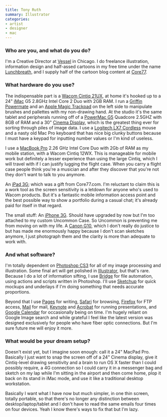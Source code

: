 ```yaml
---
title: Tony Ruth
summary: Illustrator
categories:
- artist
- designer
- mac
---
```


### Who are you, and what do you do?

I'm a Creative Director at [Vessel](http://vesselideation.com/ "A design studio.") in Chicago. I do freelance illustration, information design and half-assed cartoons in my free time under the name [Lunchbreath](http://lunchbreath.com/ "Tony's illustration website."), and I supply half of the cartoon blog content at [Core77](http://www.core77.com/blog/cartoons/ "A design magazine's comics.").

### What hardware do you use?

The indispensable part is a [Wacom Cintiq 21UX][cintiq], at home it's hooked up to a 24" [iMac][imac] G5 2.8GHz Intel Core 2 Duo with 2GB RAM. I run a [Griffin Powermate][powermate] and an [Apple Magic Trackpad][magic-trackpad] on the left side to manipulate brushes and pallettes with my non-drawing hand. At the studio it's the same tablet and peripherals running off of a [PowerMac G5][power-mac-g5] Quadcore 2.5GHZ with 8GB of RAM and a 30" [Cinema Display][cinema-display], which is the greatest thing ever for sorting through piles of image data. I use a [Logitech LX7 Cordless][lx7] mouse and a nasty old Mac Pro keyboard that has nice big clunky buttons because I must have a keypad for inputting number values or I'm kind of useless.

I use a [MacBook Pro][macbook-pro] 2.26 GHz Intel Core Duo with 2Gb of RAM as my mobile station, with a Wacom Cintiq 12WX. This is manageable for mobile work but definitely a lesser experience than using the large Cintiq, which I will travel with if I can justify lugging the flight case. When you carry a flight case people think you're a musician and after they discover that you're not they don't want to talk to you anymore.

An [iPad 3G][ipad-3g]; which was a gift from Core77.com. I'm reluctant to claim this is a work tool as the screen sensitivity is a letdown for anyone who's used to Wacom products. But it's a fantastic mobile information access point and the best possible way to show a portfolio during a casual chat; it's already paid for itself in that regard.

The small stuff: An [iPhone 3G][iphone-3g]. Should have upgraded by now but I'm too attached to my custom Uncommon Case. So Uncommon is preventing me from moving on with my life. A [Canon G10][powershot-g10], which I don't really do justice to but has made me enormously happy because I don't scan sketches anymore, I just photograph them and the clarity is more than adequate to work with.

### And what software?

I'm totally dependent on [Photoshop CS3][photoshop] for all of my image processing and illustration. Some final art will get polished in [Illustrator][], but that's rare. Because I do a lot of information sifting, I use [Bridge][] for file automation, using actions and scripts written in Photoshop. I'll use [Sketchup][sketchup] for quick mockups and underlays if I'm doing something that needs accurate proportions.

Beyond that I use [Pages][] for writing, [Safari][] for browsing, [Firefox][] for FTP access, [Mail][] for mail, [Keynote][] and [Acrobat][] for running presentations, and [Google Calendar][google-calendar] for occasionally being on time. I'm hugely reliant on Google Image search and while grateful I feel like the latest version was designed exclusively for people who have fiber optic connections. But I'm sure future me will enjoy it more.

### What would be your dream setup?

Doesn't exist yet, but I imagine soon enough: call it a 24" MacPad Pro. Basically I just want to snap the screen off of a 24" Cinema display, give it Cintiq-level drawing sensitivity and a brain to run OS X faster than I could possibly require, a 4G connection so I could carry it in a messenger bag and sketch on my lap while I'm sitting in the airport and then come home, plop it back on its stand in iMac mode, and use it like a traditional desktop workstation.

Basically I want what I have now but much simpler, in one thin screen, totally portable, so that there's no longer any distinction between desktop/laptop/tablet and I don't have to read the same emails four times on four devices. Yeah I know there's ways to fix that but I'm lazy.

[acrobat]: https://acrobat.adobe.com/us/en/acrobat.html "Software for creating and editing PDF documents."
[bridge]: https://creative.adobe.com/products/bridge "A shared media manager for Adobe CS products."
[cinema-display]: https://en.wikipedia.org/wiki/Apple_Cinema_Display "An LCD display."
[cintiq]: https://www.wacom.com/en/us/cintiq "A computer screen you can draw on."
[firefox]: https://www.mozilla.org/en-US/firefox/new/ "A cross-platform open-source web browser."
[google-calendar]: https://en.wikipedia.org/wiki/Google_Calendar "A web-based calendar client."
[illustrator]: https://www.adobe.com/products/illustrator.html "A vector graphics editor."
[imac]: https://www.apple.com/imac/ "An all-in-one computer."
[ipad-3g]: https://www.apple.com/ipad/ "A tablet device with 3G."
[iphone-3g]: https://en.wikipedia.org/wiki/IPhone_3G "A smartphone."
[keynote]: https://www.apple.com/keynote/ "Presentation software for the Mac."
[lx7]: https://www.amazon.com/Logitech-LX7-Cordless-Optical-Mouse/dp/B000BFNT2A "A cordless optical mouse."
[macbook-pro]: https://www.apple.com/macbook-pro/ "A laptop."
[magic-trackpad]: https://en.wikipedia.org/wiki/Magic_Trackpad "A trackpad for desktop machines."
[mail]: https://en.wikipedia.org/wiki/Mail_(application) "The default Mac OS X mail client."
[pages]: https://www.apple.com/pages/ "A Mac word processor and layout tool from Apple."
[photoshop]: https://www.adobe.com/products/photoshop.html "A bitmap image editor."
[power-mac-g5]: https://en.wikipedia.org/wiki/Power_Mac_G5 "A desktop Mac with an IBM PowerPC G5 CPU."
[powermate]: https://store.griffintechnology.com/powermate "A USB multimedia controller."
[powershot-g10]: https://www.usa.canon.com/cusa/support/consumer/digital_cameras/powershot_pro_series/powershot_g10 "A 14.7 megapixel camera."
[safari]: https://www.apple.com/safari/ "A fast web browser."
[sketchup]: https://www.sketchup.com/ "3D modeling software."
